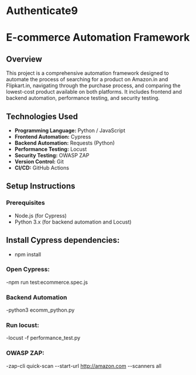# Authenticate9
# E-commerce Automation Framework

## Overview

This project is a comprehensive automation framework designed to automate the process of searching for a product on Amazon.in and Flipkart.in, navigating through the purchase process, and comparing the lowest-cost product available on both platforms. It includes frontend and backend automation, performance testing, and security testing.

## Technologies Used

- **Programming Language:** Python / JavaScript
- **Frontend Automation:** Cypress
- **Backend Automation:** Requests (Python)
- **Performance Testing:** Locust
- **Security Testing:** OWASP ZAP
- **Version Control:** Git
- **CI/CD:** GitHub Actions

## Setup Instructions

### Prerequisites

- Node.js (for Cypress)
- Python 3.x (for backend automation and Locust)
   
## Install Cypress dependencies:

- npm install
  
### Open Cypress:

-npm run test:ecommerce.spec.js

### Backend Automation

-python3 ecomm_python.py

### Run locust:

-locust -f performance_test.py

### OWASP ZAP:

-zap-cli quick-scan --start-url http://amazon.com --scanners all


